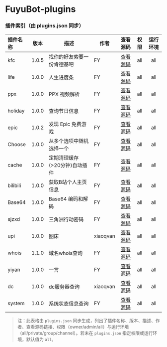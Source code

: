 # FuyuBot-plugins

### 插件索引（由 plugins.json 同步）

| 插件名称 | 版本 | 描述 | 作者 | 查看源码 | 权限 | 运行环境 |
| :--- | :---: | --- | --- | :---: | :---: | :---: |
| kfc | 1.0.5 | 找你的好友索要一份肯德基吧 | FY | [查看源码](https://github.com/CatMoeCircle/FuyuBot-plugins/tree/main/plugins/kfc/index.ts) | all | all |
| life | 1.0.0 | 人生进度条 | FY | [查看源码](https://github.com/CatMoeCircle/FuyuBot-plugins/tree/main/plugins/life.ts) | all | all |
| ppx | 1.0.0 | PPX 视频解析 | FY | [查看源码](https://github.com/CatMoeCircle/FuyuBot-plugins/tree/main/plugins/ppx.ts) | all | all |
| holiday | 1.0.0 | 查询节日信息 | FY | [查看源码](https://github.com/CatMoeCircle/FuyuBot-plugins/tree/main/plugins/holiday.ts) | all | all |
| epic | 1.0.2 | 发现 Epic 免费游戏 | FY | [查看源码](https://github.com/CatMoeCircle/FuyuBot-plugins/tree/main/plugins/epic.ts) | all | all |
| Choose | 1.0.0 | 从多个选项中随机选择一个 | FY | [查看源码](https://github.com/CatMoeCircle/FuyuBot-plugins/tree/main/plugins/choose.ts) | all | all |
| cache | 1.0.0 | 定期清理缓存(>20分钟)自动插件 | FY | [查看源码](https://github.com/CatMoeCircle/FuyuBot-plugins/tree/main/plugins/cache.ts) | all | all |
| bilibili | 1.0.0 | 获取B站个人主页信息 | FY | [查看源码](https://github.com/CatMoeCircle/FuyuBot-plugins/tree/main/plugins/bilibili.ts) | all | all |
| Base64 | 1.0.0 | Base64 编码和解码 | FY | [查看源码](https://github.com/CatMoeCircle/FuyuBot-plugins/tree/main/plugins/base64.ts) | all | all |
| sjzxd | 1.0.0 | 三角洲行动密码 | FY | [查看源码](https://github.com/CatMoeCircle/FuyuBot-plugins/tree/main/plugins/sjzxd.ts) | all | all |
| upi | 1.0.0 | 图床 | xiaoqvan | [查看源码](https://github.com/CatMoeCircle/FuyuBot-plugins/tree/main/plugins/upi.ts) | all | all |
| whois | 1.1.0 | 域名whois查询 | FY | [查看源码](https://github.com/CatMoeCircle/FuyuBot-plugins/tree/main/plugins/whois/index.ts) | all | all |
| yiyan | 1.0.0 | 一言 | FY | [查看源码](https://github.com/CatMoeCircle/FuyuBot-plugins/tree/main/plugins/yiyan/index.ts) | all | all |
| dc | 1.0.0 | dc服务器查询 | xiaoqvan | [查看源码](https://github.com/CatMoeCircle/FuyuBot-plugins/tree/main/plugins/dc.ts) | all | all |
| system | 1.0.0 | 系统状态信息查询 | FY | [查看源码](https://github.com/CatMoeCircle/FuyuBot-plugins/tree/main/plugins/system.ts) | all | all |

> 注：此表格由 `plugins.json` 同步生成，列出了插件名称、版本、描述、作者、查看源码链接、权限（owner/admin/all）与运行环境（all/private/group/channel）。若未在 `plugins.json` 指定权限或运行环境，默认值为 `all`。
